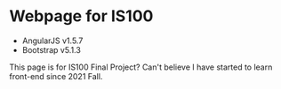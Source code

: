 # Webpage for IS100

- AngularJS v1.5.7
- Bootstrap v5.1.3

This page is for IS100 Final Project? Can't believe I have started to learn front-end since 2021 Fall.
